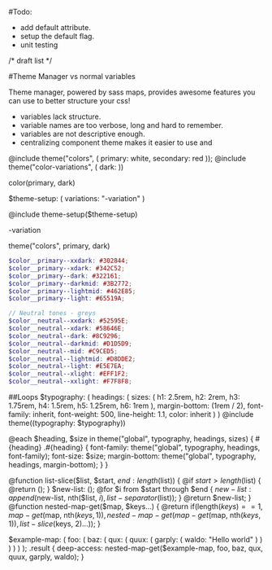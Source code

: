 #Todo:
- add default attribute.
- setup the default flag.
- unit testing




/* draft list */


#Theme Manager vs normal variables

Theme manager, powered by sass maps, provides awesome features you can use to better structure your css!

* variables lack structure.
* variable names are too verbose, long and hard to remember.
* variables are not descriptive enough.
* centralizing component theme makes it easier to use and 


@include theme("colors", (
  primary: white,
  secondary: red
));
@include theme("color-variations", (
  dark: 
))

color(primary, dark)


$theme-setup: (
  variations: "-variation"
)

@include theme-setup($theme-setup)



-variation

theme("colors", primary, dark)

```scss
$color__primary--xxdark: #302844;
$color__primary--xdark: #342C52;
$color__primary--dark: #322161;
$color__primary--darkmid: #3B2772;
$color__primary--lightmid: #462E85;
$color__primary--light: #65519A;

// Neutral tones - greys
$color__neutral--xxdark: #52595E;
$color__neutral--xdark: #58646E;
$color__neutral--dark: #8C9296;
$color__neutral--darkmid: #D1D5D9;
$color__neutral--mid: #C9CED5;
$color__neutral--lightmid: #D8DDE2;
$color__neutral--light: #E5E7EA;
$color__neutral--xlight: #EFF1F2;
$color__neutral--xxlight: #F7F8F8;
```


##Loops
$typography: (
  headings: (
    sizes: (
      h1:                2.5rem,
      h2:                2rem,
      h3:                1.75rem,
      h4:                1.5rem,
      h5:                1.25rem,
      h6:                1rem
    ),
    margin-bottom:       (1rem / 2),
    font-family:         inherit,
    font-weight:         500,
    line-height:         1.1,
    color:               inherit
  )
)
@include theme((typography: $typography))
 
@each $heading, $size in theme("global", typography, headings, sizes)  {
  #{heading} .#{heading} {
    font-family: theme("global", typography, headings, font-family);
    font-size: $size;
    margin-bottom: theme("global", typography, headings, margin-bottom);
 }
}



















@function list-slice($list, $start, $end: length($list)) {
  @if $start > length($list) {
    @return ();
  }
  $new-list: ();
  @for $i from $start through $end {
     $new-list: append($new-list, nth($list, $i), list-separator($list));
  }
  @return $new-list;
}
@function nested-map-get($map, $keys...) {
  @return if(length($keys) == 1,
             map-get($map, nth($keys, 1)),
             nested-map-get(map-get($map, nth($keys, 1)), list-slice($keys, 2)...));
}

$example-map: (
  foo: (
    baz: (
      qux: (
        quux: (
          garply: (
            waldo: "Hello world"
          )
        )
      )
    ) 
  ) 
);
.result {
  deep-access: nested-map-get($example-map, foo, baz, qux, quux, garply, waldo);
}